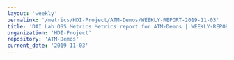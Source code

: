```yaml
---
layout: 'weekly'
permalink: '/metrics/HDI-Project/ATM-Demos/WEEKLY-REPORT-2019-11-03'
title: 'DAI Lab OSS Metrics Metrics report for ATM-Demos | WEEKLY-REPORT-2019-11-03'
organization: 'HDI-Project'
repository: 'ATM-Demos'
current_date: '2019-11-03'
---
```

